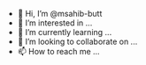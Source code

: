 - 👋 Hi, I’m @msahib-butt
- 👀 I’m interested in ...
- 🌱 I’m currently learning ...
- 💞️ I’m looking to collaborate on ...
- 📫 How to reach me ...

<!---
msahib-butt/msahib-butt is a ✨ special ✨ repository because its `README.md` (this file) appears on your GitHub profile.
You can click the Preview link to take a look at your changes.
--->
